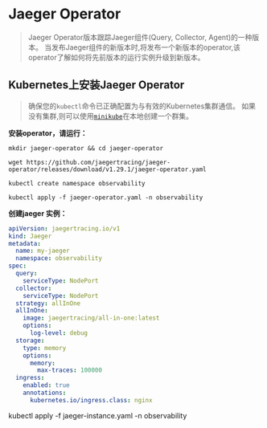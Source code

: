 # Jaeger Operator

> Jaeger Operator版本跟踪Jaeger组件(Query, Collector, Agent)的一种版本。 当发布Jaeger组件的新版本时,将发布一个新版本的operator,该operator了解如何将先前版本的运行实例升级到新版本。

## Kubernetes上安装Jaeger Operator

> 确保您的`kubectl`命令已正确配置为与有效的Kubernetes集群通信。 如果没有集群,则可以使用[`minikube`](https://kubernetes.io/docs/tasks/tools/install-minikube/)在本地创建一个群集。

**安装operator，请运行：**

```shell
mkdir jaeger-operator && cd jaeger-operator

wget https://github.com/jaegertracing/jaeger-operator/releases/download/v1.29.1/jaeger-operator.yaml

kubectl create namespace observability

kubectl apply -f jaeger-operator.yaml -n observability
```



**创建jaeger 实例：**

```yaml
apiVersion: jaegertracing.io/v1
kind: Jaeger
metadata:
  name: my-jaeger
  namespace: observability
spec:
  query:
    serviceType: NodePort
  collector:
    serviceType: NodePort
  strategy: allInOne
  allInOne:
    image: jaegertracing/all-in-one:latest
    options:
      log-level: debug
  storage:
    type: memory
    options:
      memory:
        max-traces: 100000
  ingress:
    enabled: true
    annotations:
      kubernetes.io/ingress.class: nginx
```

kubectl apply -f jaeger-instance.yaml -n observability